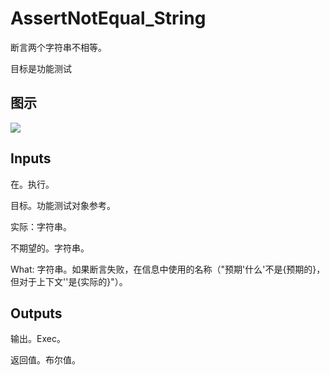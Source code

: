 # AssertNotEqual_String

断言两个字符串不相等。

目标是功能测试

## 图示

![]($-20221218-17593049.png)

## Inputs

在。执行。

目标。功能测试对象参考。

实际：字符串。

不期望的。字符串。

What: 字符串。如果断言失败，在信息中使用的名称（"预期'什么'不是{预期的}，但对于上下文''是{实际的}"）。 

## Outputs

输出。Exec。

返回值。布尔值。
